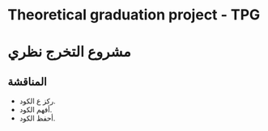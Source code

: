 
  # Theoretical graduation project - TPG
  # مشروع التخرج نظري


## المناقشة
- ركز ع الكود.
- أفهم الكود.
- أحفظ الكود.
